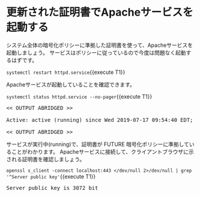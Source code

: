 # 更新された証明書でApacheサービスを起動する

システム全体の暗号化ポリシーに準拠した証明書を使って、Apacheサービスを起動しましょう。
サービスはポリシーに従っているので今度は問題なく起動するはずです。

`systemctl restart httpd.service`{{execute T1}}

Apacheサービスが起動していることを確認できます。

`systemctl status httpd.service --no-pager`{{execute T1}}

<pre class="file">
<< OUTPUT ABRIDGED >>

Active: active (running) since Wed 2019-07-17 09:54:40 EDT; 2s ago

<< OUTPUT ABRIDGED >>
</pre>

サービスが実行中(running)で、証明書が FUTURE 暗号化ポリシーに準拠していることがわかります。
Apacheサービスに接続して、クライアントブラウザに示される証明書を確認しましょう。

`openssl s_client -connect localhost:443 </dev/null 2>/dev/null | grep '^Server public key'`{{execute T1}}

<pre class="file">
Server public key is 3072 bit
</pre>
